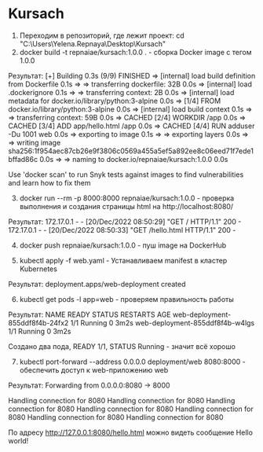 # Kursach
  1. Переходим в репозиторий, где лежит проект: cd "C:\Users\Yelena.Repnaya\Desktop\Kursach\"
  2. docker build -t repnaiae/kursach:1.0.0 . - сборка Docker image с тегом 1.0.0
  
Результат: [+] Building 0.3s (9/9) FINISHED
 => [internal] load build definition from Dockerfile                                                               0.1s
 => => transferring dockerfile: 32B                                                                                0.0s
 => [internal] load .dockerignore                                                                                  0.1s
 => => transferring context: 2B                                                                                    0.0s
 => [internal] load metadata for docker.io/library/python:3-alpine                                                 0.0s
 => [1/4] FROM docker.io/library/python:3-alpine                                                                   0.0s
 => [internal] load build context                                                                                  0.1s
 => => transferring context: 59B                                                                                   0.0s
 => CACHED [2/4] WORKDIR /app                                                                                      0.0s
 => CACHED [3/4] ADD app/hello.html /app                                                                           0.0s
 => CACHED [4/4] RUN adduser -Du 1001 web                                                                          0.0s
 => exporting to image                                                                                             0.1s
 => => exporting layers                                                                                            0.0s
 => => writing image sha256:1f954aec87cb26e9f3806c0569a455a5ef5a892ee8c06eed71f7ede1bffad86c                       0.0s
 => => naming to docker.io/repnaiae/kursach:1.0.0                                                                  0.0s

Use 'docker scan' to run Snyk tests against images to find vulnerabilities and learn how to fix them

  3. docker run --rm -p 8000:8000 repnaiae/kursach:1.0.0 - проверка выполнения и создания страницы html на http://localhost:8080/

Результат: 172.17.0.1 - - [20/Dec/2022 08:50:29] "GET / HTTP/1.1" 200 -
172.17.0.1 - - [20/Dec/2022 08:50:33] "GET /hello.html HTTP/1.1" 200 -

  4. docker push repnaiae/kursach:1.0.0 - пуш image на DockerHub
  
  5. kubectl apply -f web.yaml - Устанавливаем manifest в кластер Kubernetes
  
Результат: deployment.apps/web-deployment created

  6. kubectl get pods -l app=web - проверяем правильность работы
  
Результат: NAME                              READY   STATUS    RESTARTS   AGE
           web-deployment-855ddf8f4b-24fx2   1/1     Running   0          3m2s
           web-deployment-855ddf8f4b-w4lgs   1/1     Running   0          3m2s
           
Создано два пода, READY 1/1, STATUS Running - значит всё хорошо

  7. kubectl port-forward --address 0.0.0.0 deployment/web 8080:8000 - обеспечить доступ к web-приложению web
  
Результат: Forwarding from 0.0.0.0:8080 -> 8000

Handling connection for 8080
Handling connection for 8080
Handling connection for 8080
Handling connection for 8080
Handling connection for 8080
Handling connection for 8080
Handling connection for 8080

По адресу http://127.0.0.1:8080/hello.html можно видеть сообщение Hello world!

